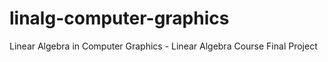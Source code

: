# linalg-computer-graphics
Linear Algebra in Computer Graphics - Linear Algebra Course Final Project
